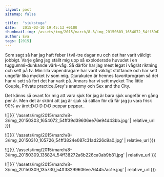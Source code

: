 ```yaml
---
layout: post
sitemap: false

title:  "sjukstuga"
date:   2015-03-10 19:45:13 +0100
thumbnail-img: /assets/img/2015/march/8-3/img_20150303_1654072_54ff39d39606ee76e94d43bb.jpg
author: Eva
tags: [2015]
---
```


Som sagt så har jag haft feber i två-tre dagar nu och det har varit väldigt jobbigt. Varje gång jag ställt mig upp så exploderade huvudet i en tuggummi-dunkande värk-våg. Så därför har jag mest legat i vågrät riktning och sett på tv. Min lilla vapendragare har varit väldigt stöttande och har sett ungefär lika mycket tv som mig. Djurakuten är hennes favoritprogram så det har vi sett så fort det har varit på. Annars har vi sett mycket The little Couple, Private practice,Grey's anatomy och Sex and the City. 

Det känns så ovant för mig att vara sjuk för jag är bara sjuk ungefär en gång per år. Men det är skönt att jag är sjuk så sällan för då får jag ju vara frisk 90% av året:D:D:D:D:D peppar peppar..

![]({{ '/assets/img/2015/march/8-3/img_20150303_1654072_54ff39d39606ee76e94d43bb.jpg'  | relative_url }})

![]({{ '/assets/img/2015/march/8-3/img_20150310_105726_54ff3824e087c31ad226d9a0.jpg'  | relative_url }})

![]({{ '/assets/img/2015/march/8-3/img_20150309_135824_54ff38272a6b226ca0ab9b81.jpg'  | relative_url }})

![]({{ '/assets/img/2015/march/8-3/img_20150309_135730_54ff38299606ee764457ac1e.jpg'  | relative_url }})

